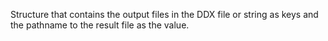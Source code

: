 Structure that contains the output files in the DDX file or string as keys and the pathname to the result file as the value.